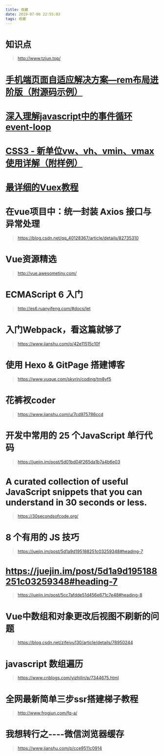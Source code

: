 ```yaml
---
title: 收藏
date: 2019-07-06 22:55:03
tags: 收藏
---
```


# 知识点

> http://www.tzjun.top/

# [手机端页面自适应解决方案—rem布局进阶版（附源码示例）](https://www.jianshu.com/p/985d26b40199)


# [深入理解javascript中的事件循环event-loop](https://www.cnblogs.com/xiaohuochai/p/8527618.html)


# [CSS3 - 新单位vw、vh、vmin、vmax使用详解（附样例）](http://www.hangge.com/blog/cache/detail_1715.html)


# [最详细的Vuex教程](https://blog.csdn.net/h5_queenstyle12/article/details/75386359)

<!--more-->

# 在vue项目中：统一封装 Axios 接口与异常处理
> https://blog.csdn.net/qq_40128367/article/details/82735310

# Vue资源精选
> http://vue.awesometiny.com/

# ECMAScript 6 入门
  > http://es6.ruanyifeng.com/#docs/let


# 入门Webpack，看这篇就够了

> https://www.jianshu.com/p/42e11515c10f

# 使用 Hexo & GitPage 搭建博客

> https://www.yuque.com/skyrin/coding/tm8yf5

# 花裤衩coder

> https://www.jianshu.com/u/7cd975786ccd

# 开发中常用的 25 个JavaScript 单行代码

> https://juejin.im/post/5d01bd04f265da1b7a4b6e03

# A curated collection of useful JavaScript snippets that you can understand in 30 seconds or less. 
> https://30secondsofcode.org/

# 8 个有用的 JS 技巧
> https://juejin.im/post/5d1a9d195188251c03259348#heading-7

# https://juejin.im/post/5d1a9d195188251c03259348#heading-7

> https://juejin.im/post/5cc7afdde51d456e671c7e48#heading-8

# Vue中数组和对象更改后视图不刷新的问题
> https://blog.csdn.net/zifeiyu130/article/details/78950244

# javascript 数组遍历
> https://www.cnblogs.com/yizhilin/p/7344675.html

# 全网最新简单三步ssr搭建梯子教程
> http://www.frogjun.com/fq-a/

# 我想转行之----微信浏览器缓存
> https://www.jianshu.com/p/cce9511c0914